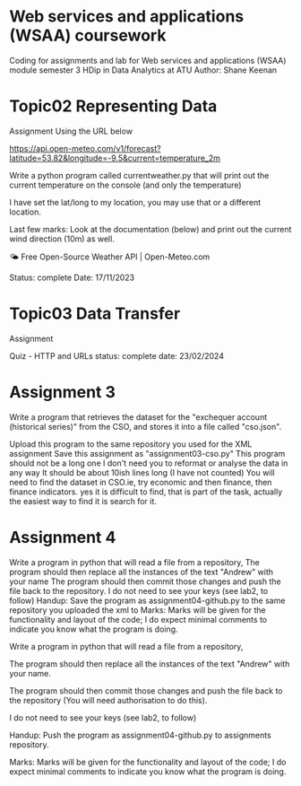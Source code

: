 # Web services and applications (WSAA) coursework
Coding for assignments and lab for Web services and applications (WSAA) module semester 3 HDip in Data Analytics at ATU 
Author: Shane Keenan 


# Topic02 Representing Data

Assignment
Using the URL below

https://api.open-meteo.com/v1/forecast?latitude=53.82&longitude=-9.5&current=temperature_2m

Write a python program called currentweather.py that will print out the current temperature on the console (and only the temperature)

I have set the lat/long to my location, you may use that or a different location.

Last few marks:
Look at the documentation (below) and print out the current wind direction (10m) as well.

🌤️ Free Open-Source Weather API | Open-Meteo.com



Status: complete 
Date: 17/11/2023



# Topic03 Data Transfer

Assignment 

Quiz - HTTP and URLs 
status: complete 
date: 23/02/2024



# Assignment 3 

Write a program that retrieves the dataset for the "exchequer account (historical series)" from the CSO, and stores it into a file called "cso.json".

Upload this program to the same repository you used for the XML assignment
Save this assignment as "assignment03-cso.py"
This program should not be a long one
I don't need you to reformat or analyse the data in any way
It should be about 10ish lines long (I have not counted)
You will need to find the dataset in CSO.ie, try economic and then finance, then finance indicators. yes it is difficult to find, that is part of the task, actually the easiest way to find it is search for it.



# Assignment 4 

Write a program in python that will read a file from a repository, 
The program should then replace all the instances of the text "Andrew" with your name
The program should then commit those changes and push the file back to the repository.
I do not need to see your keys (see lab2, to follow)
Handup: Save the program as assignment04-github.py to the same repository you uploaded the xml to
Marks: Marks will be given for the functionality and layout of the code; I do expect minimal comments to indicate you know what the program is doing.

Write a program in python that will read a file from a repository, 

The program should then replace all the instances of the text "Andrew" with your name. 

The program should then commit those changes and push the file back to the repository (You will need authorisation to do this).

I do not need to see your keys (see lab2, to follow)

Handup: Push the program as assignment04-github.py to assignments repository.

Marks: Marks will be given for the functionality and layout of the code; I do expect minimal comments to indicate you know what the program is doing.



